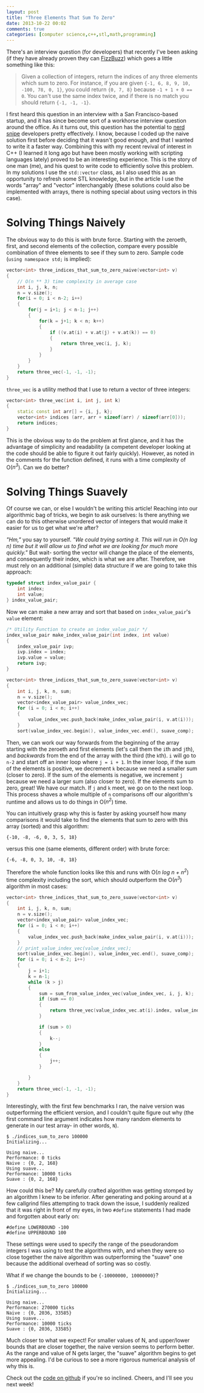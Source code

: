```yaml
---
layout: post
title: "Three Elements That Sum To Zero"
date: 2013-10-22 00:02
comments: true
categories: [computer science,c++,stl,math,programming]
---
```


There's an interview question (for developers) that recently I've been asking (if they have already proven they can [FizzBuzz](http://www.codinghorror.com/blog/2007/02/why-cant-programmers-program.html)) which goes a little something like this:

<blockquote>Given a collection of integers, return the indices of any three elements which sum to zero.  For instance, if you are given <code>{-1, 6, 8, 9, 10, -100, 78, 0, 1}</code>, you could return <code>{0, 7, 8}</code> because <code>-1 + 1 + 0 == 0</code>.  You can't use the same index twice, and if there is no match you should return <code>{-1, -1, -1}</code>.</blockquote>

I first heard this question in an interview with a San Francisco-based startup, and it has since become sort of a workhorse interview question around the office.  As it turns out, this question has the potential to [nerd snipe](http://xkcd.com/356/) developers pretty effectively.  I know, because I coded up the naive solution first before deciding that it wasn't good enough, and that I wanted to write it a faster way.  Combining this with my recent revival of interest in C++ (I learned it long ago but have been mostly working with scripting languages lately) proved to be an interesting experience.  This is the story of one man (me), and his quest to write code to efficiently solve this problem.  In my solutions I use the `std::vector` class, as I also used this as an opportunity to refresh some STL knowledge, but in the article I use the words "array" and "vector" interchangably (these solutions could also be implemented with arrays, there is nothing special about using vectors in this case).

# Solving Things Naively

The obvious way to do this is with brute force.  Starting with the zeroeth, first, and second elements of the collection, compare every possible combination of three elements to see if they sum to zero.  Sample code (`using namespace std;` is implied):

```c++
vector<int> three_indices_that_sum_to_zero_naive(vector<int> v)
{
	// O(n ** 3) time complexity in average case
	int i, j, k, n;
	n = v.size();
	for(i = 0; i < n-2; i++)
	{
		for(j = i+1; j < n-1; j++)
		{
			for(k = j+1; k < n; k++)
			{
				if ((v.at(i) + v.at(j) + v.at(k)) == 0)
				{
					return three_vec(i, j, k);
				}
			}
		}	
	}
	return three_vec(-1, -1, -1); 
}
```

`three_vec` is a utility method that I use to return a vector of three integers:

```c++
vector<int> three_vec(int i, int j, int k)
{
	static const int arr[] = {i, j, k};
	vector<int> indices (arr, arr + sizeof(arr) / sizeof(arr[0]));
	return indices;
}
```

This is the obvious way to do the problem at first glance, and it has the advantage of simplicity and readability (a competent developer looking at the code should be able to figure it out fairly quickly).  However, as noted in the comments for the function defined, it runs with a time complexity of O(_n<sup>3</sup>_).  Can we do better?

# Solving Things Suavely

Of course we can, or else I wouldn't be writing this article!  Reaching into our algorithmic bag of tricks, we begin to ask ourselves: Is there anything we can do to this otherwise unordered vector of integers that would make it easier for us to get what we're after?

_"Hm,"_ you say to yourself.  _"We could trying sorting it.  This will run in O(n log n) time but it will allow us to find what we are looking for much more quickly."_   But wait- sorting the vector will change the place of the elements, and consequently their index, which is what we are after.  Therefore, we must rely on an additional (simple) data structure if we are going to take this approach: 

```c++
typedef struct index_value_pair {
	int index;
	int value;
} index_value_pair;
```

Now we can make a new array and sort that based on `index_value_pair`'s `value` element:

```c++
/* Utility Function to create an index_value_pair */
index_value_pair make_index_value_pair(int index, int value)
{
	index_value_pair ivp;
	ivp.index = index;
	ivp.value = value;
	return ivp;
}

vector<int> three_indices_that_sum_to_zero_suave(vector<int> v)
{
	int i, j, k, n, sum;
	n = v.size();
	vector<index_value_pair> value_index_vec;
	for (i = 0; i < n; i++) 
	{
		value_index_vec.push_back(make_index_value_pair(i, v.at(i)));
	}
	sort(value_index_vec.begin(), value_index_vec.end(), suave_comp);
```

Then, we can work our way forwards from the beginning of the array starting with the zeroeth and first elements (let's call them the `i`th and `j`th), and _backwards_ from the end of the array with the third (the `k`th).  `i` will go to `n-2` and start off an inner loop where `j = i + 1`.  In the inner loop, if the sum of the elements is positive, we decrement `k` because we need a smaller sum (closer to zero).  If the sum of the elements is negative, we increment `j` because we need a larger sum (also closer to zero).  If the elements sum to zero, great!  We have our match.  If `j` and `k` meet, we go on to the next loop.  This process shaves a whole multiple of `n` comparisons off our algorithm's runtime and allows us to do things in O(_n<sup>2</sup>_) time.

You can intuitively grasp why this is faster by asking yourself how many comparisons it would take to find the elements that sum to zero with this array (sorted) and this algorithm:

```
{-10, -8, -6, 0, 3, 5, 18}
```

versus this one (same elements, different order) with brute force:

```
{-6, -8, 0, 3, 10, -8, 18}
```

Therefore the whole function looks like this and runs with O(_n log n + n<sup>2</sup>_) time complexity including the sort, which should outperform the O(_n<sup>3</sup>_) algorithm in most cases:

```c++
vector<int> three_indices_that_sum_to_zero_suave(vector<int> v)
{
	int i, j, k, n, sum;
	n = v.size();
	vector<index_value_pair> value_index_vec;
	for (i = 0; i < n; i++) 
	{
		value_index_vec.push_back(make_index_value_pair(i, v.at(i)));
	}
	// print_value_index_vec(value_index_vec);
	sort(value_index_vec.begin(), value_index_vec.end(), suave_comp);
	for (i = 0; i < n-2; i++)
	{
		j = i+1;
		k = n-1;
		while (k > j)
		{
			sum = sum_from_value_index_vec(value_index_vec, i, j, k);
			if (sum == 0)
			{
				return three_vec(value_index_vec.at(i).index, value_index_vec.at(j).index, value_index_vec.at(k).index);   
			}

			if (sum > 0)
			{
				k--;
			}
			else
			{
				j++;
			}

		}
	}
	return three_vec(-1, -1, -1);
}
```

Interestingly, with the first few benchmarks I ran, the naive version was outperforming the efficient version, and I couldn't quite figure out why (the first command line argument indicates how many random elements to generate in our test array- in other words, `N`).

```
$ ./indices_sum_to_zero 100000
Initializing...

Using naive...
Performance: 0 ticks
Naive : {0, 2, 168}
Using suave...
Performance: 10000 ticks
Suave : {0, 2, 168}
```

How could this be?  My carefully crafted algorithm was getting stomped by an algorithm I knew to be inferior.  After generating and poking around at a few callgrind files attempting to track down the issue, I suddenly realized that it was right in front of my eyes, in two `#define` statements I had made and forgotten about early on:

```
#define LOWERBOUND -100
#define UPPERBOUND 100
``` 

These settings were used to specify the range of the pseudorandom integers I was using to test the algorithms with, and when they were so close together the naive algorithm was outperforming the "suave" one because the additional overhead of sorting was so costly.

What if we change the bounds to be `{-10000000, 10000000}`?

```
$ ./indices_sum_to_zero 100000
Initializing...

Using naive...
Performance: 270000 ticks
Naive : {0, 2036, 33585}
Using suave...
Performance: 10000 ticks
Suave : {0, 2036, 33585}
```

Much closer to what we expect!  For smaller values of N, and upper/lower bounds that are closer together, the naive version seems to perform better.  As the range and value of N gets larger, the "suave" algorithm begins to get more appealing.  I'd be curious to see a more rigorous numerical analysis of why this is.

Check out the [code on github](https://github.com/nathanleclaire/algorithms_and_data_structures/blob/master/indices_sum_to_zero/indices_sum_to_zero.cc) if you're so inclined.  Cheers, and I'll see you next week!
